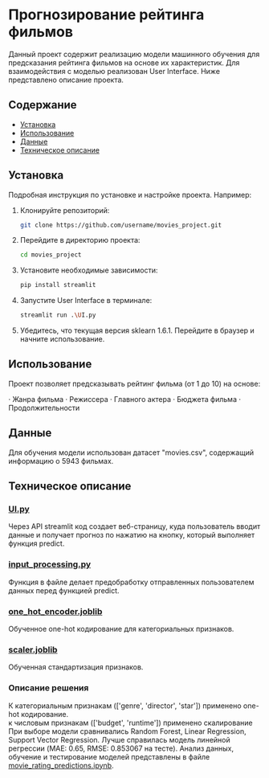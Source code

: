 # Прогнозирование рейтинга фильмов

Данный проект содержит реализацию модели машинного обучения для предсказания рейтинга фильмов на основе их характеристик. Для взаимодействия с моделью реализован User Interface. Ниже представлено описание проекта.

## Содержание

- [Установка](#установка)
- [Использование](#использование)
- [Данные](#данные)
- [Техническое описание](#техническое_описание)

## Установка

Подробная инструкция по установке и настройке проекта. Например:

1. Клонируйте репозиторий:
    ```bash
    git clone https://github.com/username/movies_project.git
    ```
2. Перейдите в директорию проекта:
    ```bash
    cd movies_project
    ```
3. Установите необходимые зависимости:
    ```bash
    pip install streamlit
    ```
4. Запустите User Interface в терминале:
   ```bash
   streamlit run .\UI.py
    ```
5. Убедитесь, что текущая версия sklearn 1.6.1. Перейдите в браузер и начните использование.
   
## Использование
Проект позволяет предсказывать рейтинг фильма (от 1 до 10) на основе:

· Жанра фильма
· Режиссера
· Главного актера
· Бюджета фильма
· Продолжительности


## Данные
Для обучения модели использован датасет "movies.csv", содержащий информацию о 5943 фильмах.

## Техническое описание
### [UI.py](UI.py)
Через API streamlit код создает веб-страницу, куда пользователь вводит данные и получает прогноз по нажатию на кнопку, который выполняет функция predict. 
### [input_processing.py](input_processing.py)
Функция в файле делает предобработку отправленных пользователем данных перед функцией predict.
### [one_hot_encoder.joblib](one_hot_encoder.joblib)
Обученное one-hot кодирование для категориальных признаков.
### [scaler.joblib](scaler.joblib)
Обученная стандартизация признаков.
### Описание решения
К категориальным признакам (['genre', 'director', 'star']) применено one-hot кодирование.  
к числовым признакам (['budget', 'runtime']) применено скалирование
При выборе модели сравнивались Random Forest, Linear Regression, Support Vector Regression.
Лучше справилась модель линейной регрессии (MAE: 0.65, RMSE: 0.853067  на тесте). 
Анализ данных, обучение и тестирование моделей представлены в файле [movie_rating_predictions.ipynb](movie_rating_predictions.ipynb).





